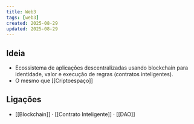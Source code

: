 ```yaml
---
title: Web3
tags: [web3]
created: 2025-08-29
updated: 2025-08-29
---
```


## Ideia
- Ecossistema de aplicações descentralizadas usando blockchain para identidade, valor e execução de regras (contratos inteligentes).
- O mesmo que [[Criptoespaço]]

## Ligações
- [[Blockchain]] · [[Contrato Inteligente]] · [[DAO]]
